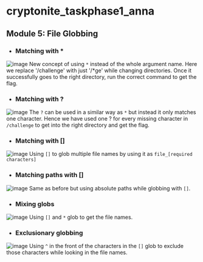 # cryptonite_taskphase1_anna
## Module 5: File Globbing

- ### Matching with *
![image](https://github.com/user-attachments/assets/c02f587b-0ae7-472a-99b2-7df0efcde368)
New concept of using `*` instead of the whole argument name. Here we replace '/challenge' with just '/*ge' while changing directories. Once it successfully goes to the right directory, run the correct command to get the flag.

- ### Matching with ?
![image](https://github.com/user-attachments/assets/41915b46-7c95-42c4-b270-5aa5bb851b49)
The `?` can be used in a similar way as `*` but instead it only matches one character. Hence we have used one ? for every missing character in `/challenge` to get into the right directory and get the flag.

- ### Matching with []
![image](https://github.com/user-attachments/assets/b76d8d55-8b8c-493c-9ac9-da1572882d04)
Using `[]` to glob multiple file names by using it as `file_[required characters]`

- ### Matching paths with []
![image](https://github.com/user-attachments/assets/46bc5df1-61eb-4131-b613-0f0d240bb8c6)
Same as before but using absolute paths while globbing with `[]`.

- ### Mixing globs
![image](https://github.com/user-attachments/assets/20db9050-22e6-470e-a549-648dd34ede45)
Using `[]` and `*` glob to get the file names.

- ### Exclusionary globbing
![image](https://github.com/user-attachments/assets/243ba81a-4604-4f0d-8dfb-1ec4ec297fd2)
Using `^` in the front of the characters in the `[]` glob to exclude those characters while looking in the file names.
